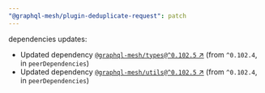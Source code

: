 ```yaml
---
"@graphql-mesh/plugin-deduplicate-request": patch
---
```

dependencies updates:
  - Updated dependency [`@graphql-mesh/types@^0.102.5` ↗︎](https://www.npmjs.com/package/@graphql-mesh/types/v/0.102.5) (from `^0.102.4`, in `peerDependencies`)
  - Updated dependency [`@graphql-mesh/utils@^0.102.5` ↗︎](https://www.npmjs.com/package/@graphql-mesh/utils/v/0.102.5) (from `^0.102.4`, in `peerDependencies`)
